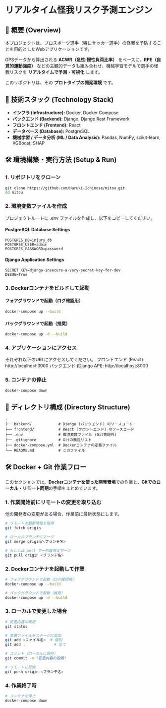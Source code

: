 # リアルタイム怪我リスク予測エンジン

## 📖 概要 (Overview)
本プロジェクトは、プロスポーツ選手（特にサッカー選手）の怪我を予防することを目的としたWebアプリケーションです。

GPSデータから算出される **ACWR（急性:慢性負荷比率）** をベースに、**RPE（自覚的運動強度）** などの主観的データも組み合わせ、機械学習モデルで選手の怪我リスクを **リアルタイムで予測・可視化** します。

このリポジトリは、その **プロトタイプの開発環境** です。

## 🚀 技術スタック (Technology Stack)
- **インフラ (Infrastructure):** Docker, Docker Compose  
- **バックエンド (Backend):** Django, Django Rest Framework  
- **フロントエンド (Frontend):** React  
- **データベース (Database):** PostgreSQL  
- **機械学習 / データ分析 (ML / Data Analysis):** Pandas, NumPy, scikit-learn, XGBoost, SHAP  


## 🛠️ 環境構築・実行方法 (Setup & Run)

### 1. リポジトリをクローン
```bash
git clone https://github.com/Haruki-Ichinose/mitou.git
cd mitou
```
### 2. 環境変数ファイルを作成
プロジェクトルートに .env ファイルを作成し、以下をコピーしてください。

#### PostgreSQL Database Settings
    POSTGRES_DB=injury_db
    POSTGRES_USER=admin
    POSTGRES_PASSWORD=password

#### Django Application Settings
    SECRET_KEY=django-insecure-a-very-secret-key-for-dev
    DEBUG=True

### 3. Dockerコンテナをビルドして起動
#### フォアグラウンドで起動（ログ確認用）
```bash
docker-compose up --build
```

#### バックグラウンドで起動（推奨）
```bash
docker-compose up -d --build
```

### 4. アプリケーションにアクセス
それぞれ以下のURLにアクセスしてください。
フロントエンド (React): http://localhost:3000
バックエンド (Django API): http://localhost:8000

### 5. コンテナの停止
```bash
docker-compose down
```

## 📂 ディレクトリ構成 (Directory Structure)
    .
    ├── backend/            # Django (バックエンド) のソースコード
    ├── frontend/           # React (フロントエンド) のソースコード
    ├── .env                # 環境変数ファイル (Git管理外)
    ├── .gitignore          # Gitの無視リスト
    ├── docker-compose.yml  # Dockerコンテナの定義ファイル
    └── README.md           # このファイル

## 🛠 Docker + Git 作業フロー

このセクションでは、**Dockerコンテナを使った開発環境**での作業と、**Gitでのローカル・リモート同期**の手順をまとめています。

### 1. 作業開始前にリモートの変更を取り込む
他の開発者の変更がある場合、作業前に最新状態にします。

```bash
# リモートの最新情報を取得
git fetch origin

# ローカルブランチにマージ
git merge origin/<ブランチ名>

# もしくは pull で一括取得＆マージ
git pull origin <ブランチ名>
```
### 2. Dockerコンテナを起動して作業
```bash
# フォアグラウンドで起動（ログ確認用）
docker-compose up --build

# バックグラウンドで起動（推奨）
docker-compose up -d --build
```

### 3. ローカルで変更した場合
```bash
# 変更内容の確認
git status

# 変更ファイルをステージに追加
git add <ファイル名>  # 個別
git add .             # 全て

# コミット（ローカルに保存）
git commit -m "変更内容の説明"

# リモートに反映
git push origin <ブランチ名>
```
### 4. 作業終了時
```bash
# コンテナを停止
docker-compose down
```